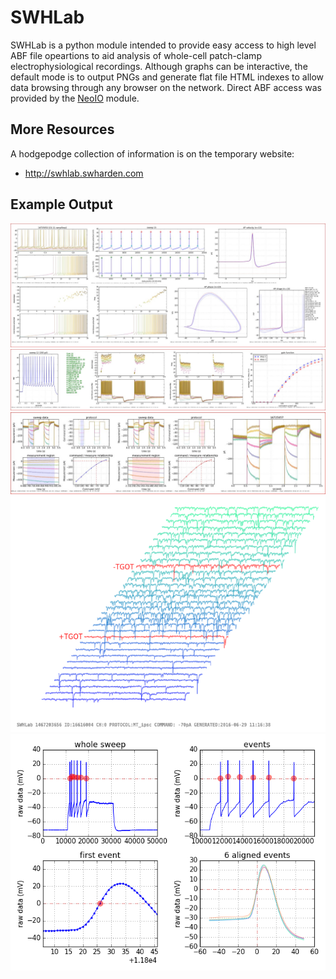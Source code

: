 # SWHLab
SWHLab is a python module intended to provide easy access to high level ABF file opeartions to aid analysis of whole-cell patch-clamp electrophysiological recordings. Although graphs can be interactive, the default mode is to output PNGs and generate flat file HTML indexes to allow data browsing through any browser on the network. Direct ABF access was provided by the  [NeoIO](https://pythonhosted.org/neo/io.html) module.

## More Resources
A hodgepodge collection of information is on the temporary website:
* http://swhlab.swharden.com

## Example Output
![screenshot](doc/screenshot1.jpg)
![screenshot](doc/screenshot2.jpg)
![screenshot](doc/screenshot3.jpg)
![screenshot](doc/screenshot4.png)
![screenshot](doc/screenshot5.png)
